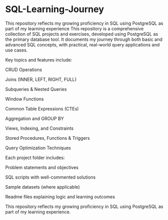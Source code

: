 # SQL-Learning-Journey
This repository reflects my growing proficiency in SQL using PostgreSQL as part of my learning experience
This repository is a comprehensive collection of SQL projects and exercises, developed using PostgreSQL as the primary database tool. It documents my journey through both basic and advanced SQL concepts, with practical, real-world query applications and use cases.

Key topics and features include:

CRUD Operations

Joins (INNER, LEFT, RIGHT, FULL)

Subqueries & Nested Queries

Window Functions

Common Table Expressions (CTEs)

Aggregation and GROUP BY

Views, Indexing, and Constraints

Stored Procedures, Functions & Triggers

Query Optimization Techniques

Each project folder includes:

Problem statements and objectives

SQL scripts with well-commented solutions

Sample datasets (where applicable)

Readme files explaining logic and learning outcomes

This repository reflects my growing proficiency in SQL using PostgreSQL as part of my learning experience.
